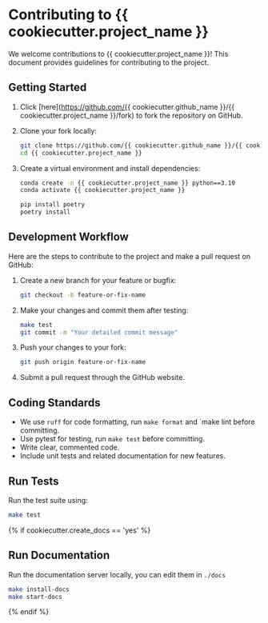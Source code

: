 # Contributing to {{ cookiecutter.project_name }}

We welcome contributions to {{ cookiecutter.project_name }}! This document provides guidelines for contributing to the project.

## Getting Started

1. Click [here](https://github.com/{{ cookiecutter.github_name }}/{{ cookiecutter.project_name }}/fork) to fork the repository on GitHub.
2. Clone your fork locally:

   ```bash
   git clone https://github.com/{{ cookiecutter.github_name }}/{{ cookiecutter.project_name }}.git
   cd {{ cookiecutter.project_name }}
   ```

3. Create a virtual environment and install dependencies:

   ```bash
   conda create -n {{ cookiecutter.project_name }} python==3.10
   conda activate {{ cookiecutter.project_name }}

   pip install poetry
   poetry install
   ```

## Development Workflow

Here are the steps to contribute to the project and make a pull request on GitHub:

1. Create a new branch for your feature or bugfix:

   ```bash
   git checkout -b feature-or-fix-name
   ```

2. Make your changes and commit them after testing:

   ```bash
   make test
   git commit -m "Your detailed commit message"
   ```

3. Push your changes to your fork:

   ```bash
   git push origin feature-or-fix-name
   ```

4. Submit a pull request through the GitHub website.

## Coding Standards

- We use `ruff` for code formatting, run `make format` and `make lint before committing.
- Use pytest for testing, run `make test` before committing.
- Write clear, commented code.
- Include unit tests and related documentation for new features.

## Run Tests

Run the test suite using:

```bash
make test
```
{% if cookiecutter.create_docs == 'yes' %}

## Run Documentation

Run the documentation server locally, you can edit them in `./docs`

```bash
make install-docs
make start-docs
```
{% endif %}